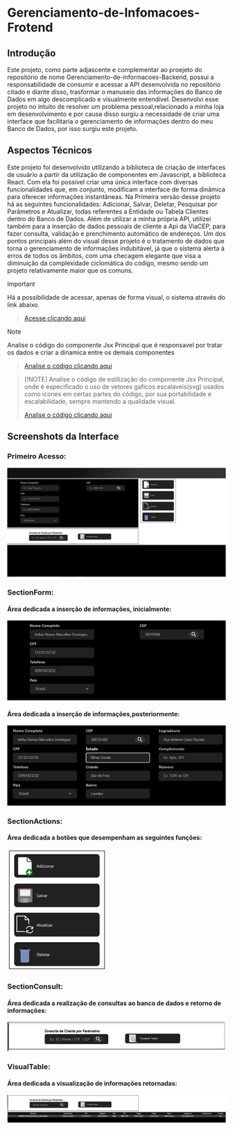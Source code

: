# Gerenciamento-de-Infomacoes-Frotend

## Introdução
Este projeto, como parte adjascente e complementar ao proejeto do repositório de nome Gerenciamento-de-informacoes-Backend, possui a responsabilidade de consumir e acessar a API desenvolvida no repositório citado e diante disso, trasformar o manuseio das informações do Banco de Dados em algo descomplicado e visualmente entendível. Desenvolvi esse projeto no intuito de resolver um problema pessoal,relacionado a minha loja em desenvolvimento e por causa disso surgiu a necessidade de criar uma interface que facilitaria o gerenciamento de informações dentro do meu Banco de Dados, por isso surgiu este projeto.

## Aspectos Técnicos 
Este projeto foi desenvolvido utilizando a biblioteca de criação de interfaces de usuário a partir da utilização de componentes em Javascript, a biblioteca React. Com ela foi possível criar uma única interface com diversas funcionalidades que, em conjunto, modificam a interface de forma dinâmica para oferecer informações instantâneas.
Na Primeira versão desse projeto há as seguintes funcionalidades: Adicionar, Salvar, Deletar, Pesquisar por Parâmetros e Atualizar, todas referentes a Entidade ou Tabela Clientes dentro do Banco de Dados.
Além de utilizar a minha própria API, utilizei também para a inserção de dados pessoais de cliente a Api da ViaCEP, para fazer consulta, validação e prenchimento automático de endereços.
Um dos pontos principais além do visual desse projeto é o tratamento de dados que torna o gerenciamento de informações indubitável, já que o sistema alerta á erros de todos os âmbitos, com uma checagem elegante que visa a diminuição da complexidade ciclomática do código, mesmo sendo um projeto relativamente maior que os comuns.

>[!IMPORTANT]
Há a possibilidade de acessar, apenas de forma visual, o sistema através do link abaixo.
>
>[Acesse clicando aqui](https://gerenciamento-de-informacoes-frotend.netlify.app/)


>[!NOTE]
Analise o código do componente Jsx Principal que é responsavel por tratar os dados e criar a dinamica entre os demais componentes
>
>[Analise o código clicando aqui](controle-de-informacoes-app/src/componentes/Principal/Principal.jsx)

>
>[!NOTE]
Analise o código de estilização do componente Jsx Principal, onde é especificado o uso de vetores gaficos escalaveis(svg) usados como icones em certas partes do  código, por sua portabilidade e escalabilidade, sempre mantendo a qualidade visual.
>
>[Analise o código clicando aqui](controle-de-informacoes-app/src/componentes/Principal/Principal.css)
>
## Screenshots da Interface
### Primeiro Acesso:
![Screenshot Inicial da Interface](./Previews/TelaInicial.jpg)

### SectionForm:
#### Área dedicada a inserção de informações, inicialmente:
![Screenshot da SectionForm](./Previews/SectionForm01.jpg)
#### Área dedicada a inserção de informações,posteriormente:
![Screenshot da SectionForm](./Previews/SectionForm02.jpg)

### SectionActions:
#### Área dedicada a botões que desempenham as seguintes funções:
![Screenshot da SectionActions](./Previews/SectonActions.jpg)

### SectionConsult:
#### Área dedicada a realização de consultas ao banco de dados e retorno de informações:
![Screenshot da SectionConsult](./Previews/SectionConsult.jpg)

### VisualTable:
#### Área dedicada a visualização de informações retornadas:
![Screenshot da VisualTable](./Previews/VisualTable.jpg)


